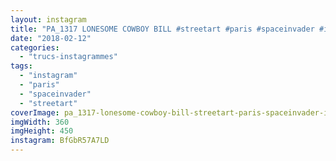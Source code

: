 ```yaml
---
layout: instagram
title: "PA_1317 LONESOME COWBOY BILL #streetart #paris #spaceinvader #invader"
date: "2018-02-12"
categories: 
  - "trucs-instagrammes"
tags: 
  - "instagram"
  - "paris"
  - "spaceinvader"
  - "streetart"
coverImage: pa_1317-lonesome-cowboy-bill-streetart-paris-spaceinvader-invader.jpg
imgWidth: 360
imgHeight: 450
instagram: BfGbR57A7LD
---
```

